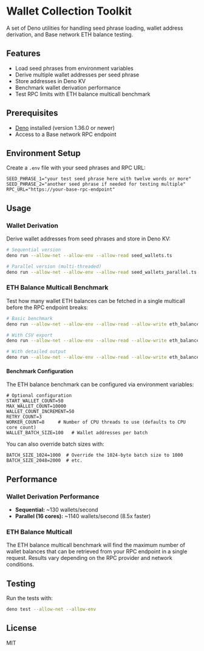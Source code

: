 # Wallet Collection Toolkit

A set of Deno utilities for handling seed phrase loading, wallet address derivation, and Base network ETH balance testing.

## Features

- Load seed phrases from environment variables
- Derive multiple wallet addresses per seed phrase
- Store addresses in Deno KV
- Benchmark wallet derivation performance
- Test RPC limits with ETH balance multicall benchmark

## Prerequisites

- [Deno](https://deno.land/) installed (version 1.36.0 or newer)
- Access to a Base network RPC endpoint

## Environment Setup

Create a `.env` file with your seed phrases and RPC URL:

```
SEED_PHRASE_1="your test seed phrase here with twelve words or more"
SEED_PHRASE_2="another seed phrase if needed for testing multiple"
RPC_URL="https://your-base-rpc-endpoint"
```

## Usage

### Wallet Derivation

Derive wallet addresses from seed phrases and store in Deno KV:

```bash
# Sequential version
deno run --allow-net --allow-env --allow-read seed_wallets.ts

# Parallel version (multi-threaded)
deno run --allow-net --allow-env --allow-read seed_wallets_parallel.ts
```

### ETH Balance Multicall Benchmark

Test how many wallet ETH balances can be fetched in a single multicall before the RPC endpoint breaks:

```bash
# Basic benchmark
deno run --allow-net --allow-env --allow-read --allow-write eth_balance_multicall_benchmark.ts

# With CSV export
deno run --allow-net --allow-env --allow-read --allow-write eth_balance_multicall_benchmark.ts --csv

# With detailed output
deno run --allow-net --allow-env --allow-read --allow-write eth_balance_multicall_benchmark.ts --detailed
```

#### Benchmark Configuration

The ETH balance benchmark can be configured via environment variables:

```
# Optional configuration
START_WALLET_COUNT=50
MAX_WALLET_COUNT=10000
WALLET_COUNT_INCREMENT=50
RETRY_COUNT=3
WORKER_COUNT=8     # Number of CPU threads to use (defaults to CPU core count)
WALLET_BATCH_SIZE=100   # Wallet addresses per batch
```

You can also override batch sizes with:

```
BATCH_SIZE_1024=1000  # Override the 1024-byte batch size to 1000
BATCH_SIZE_2048=2000  # etc.
```

## Performance

### Wallet Derivation Performance

- **Sequential:** ~130 wallets/second
- **Parallel (16 cores):** ~1140 wallets/second (8.5x faster)

### ETH Balance Multicall

The ETH balance multicall benchmark will find the maximum number of wallet balances that can be retrieved from your RPC endpoint in a single request. Results vary depending on the RPC provider and network conditions.

## Testing

Run the tests with:

```bash
deno test --allow-net --allow-env
```

## License

MIT 